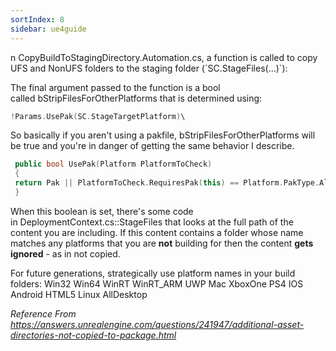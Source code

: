 ```yaml
---
sortIndex: 8
sidebar: ue4guide
---
```


n CopyBuildToStagingDirectory.Automation.cs, a function is called to copy UFS and NonUFS folders to the staging folder (\`SC.StageFiles(...)\`):

The final argument passed to the function is a bool called bStripFilesForOtherPlatforms that is determined using:

```cpp
!Params.UsePak(SC.StageTargetPlatform)\
```

So basically if you aren't using a pakfile, bStripFilesForOtherPlatforms will be true and you're in danger of getting the same behavior I describe.

```cpp
 public bool UsePak(Platform PlatformToCheck)
 {
 return Pak || PlatformToCheck.RequiresPak(this) == Platform.PakType.Always;
 }
```

When this boolean is set, there's some code in DeploymentContext.cs::StageFiles that looks at the full path of the content you are including. If this content contains a folder whose name matches any platforms that you are **not** building for then the content **gets ignored** - as in not copied.

For future generations, strategically use platform names in your build folders: Win32 Win64 WinRT WinRT_ARM UWP Mac XboxOne PS4 IOS Android HTML5 Linux AllDesktop

*Reference From <https://answers.unrealengine.com/questions/241947/additional-asset-directories-not-copied-to-package.html>*
